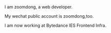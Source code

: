 I am zoomdong, a web developer.

My wechat public account is zoomdong,too.

I am now working at Bytedance IES Frontend Infra.
